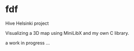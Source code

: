 # fdf

Hive Helsinki project

Visualizing a 3D map using MiniLibX and my own C library.

a work in progress ...
